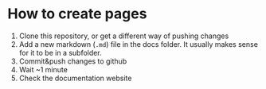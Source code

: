 # How to create pages

1. Clone this repository, or get a different way of pushing changes
2. Add a new markdown (`.md`) file in the docs folder. It usually makes sense for it to be in a subfolder.
3. Commit&push changes to github
4. Wait ~1 minute
5. Check the documentation website